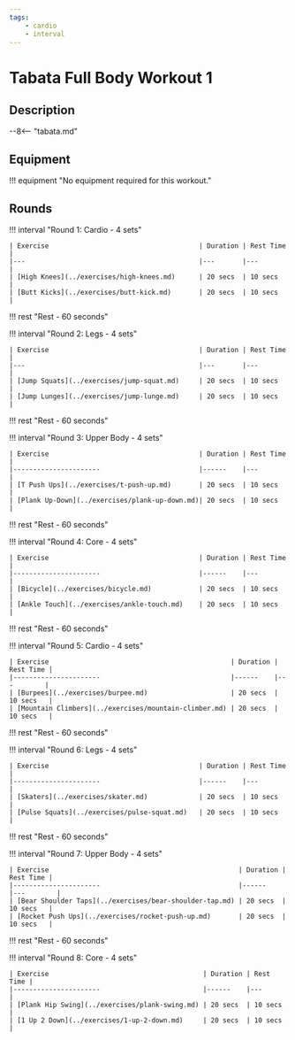 ```yaml
---
tags:
    - cardio
    - interval
---
```

# Tabata Full Body Workout 1

## Description

--8<-- "tabata.md"

## Equipment

!!! equipment "No equipment required for this workout."

## Rounds

!!! interval "Round 1: Cardio - 4 sets"

    | Exercise                                      | Duration | Rest Time |
    |---                                            |---       |---        |
    | [High Knees](../exercises/high-knees.md)      | 20 secs  | 10 secs   |
    | [Butt Kicks](../exercises/butt-kick.md)       | 20 secs  | 10 secs   |

!!! rest "Rest - 60 seconds"

!!! interval "Round 2: Legs - 4 sets"

    | Exercise                                      | Duration | Rest Time |
    |---                                            |---       |---        |
    | [Jump Squats](../exercises/jump-squat.md)     | 20 secs  | 10 secs   |
    | [Jump Lunges](../exercises/jump-lunge.md)     | 20 secs  | 10 secs   |

!!! rest "Rest - 60 seconds"

!!! interval "Round 3: Upper Body - 4 sets"
 
    | Exercise                                      | Duration | Rest Time | 
    |----------------------                         |------    |---        |   
    | [T Push Ups](../exercises/t-push-up.md)       | 20 secs  | 10 secs   |
    | [Plank Up-Down](../exercises/plank-up-down.md)| 20 secs  | 10 secs   |  

!!! rest "Rest - 60 seconds"

!!! interval "Round 4: Core - 4 sets"
 
    | Exercise                                      | Duration | Rest Time | 
    |----------------------                         |------    |---        |   
    | [Bicycle](../exercises/bicycle.md)            | 20 secs  | 10 secs   |
    | [Ankle Touch](../exercises/ankle-touch.md)    | 20 secs  | 10 secs   |

!!! rest "Rest - 60 seconds"

!!! interval "Round 5: Cardio - 4 sets"

    | Exercise                                              | Duration | Rest Time | 
    |----------------------                                 |------    |---        |   
    | [Burpees](../exercises/burpee.md)                     | 20 secs  | 10 secs   |
    | [Mountain Climbers](../exercises/mountain-climber.md) | 20 secs  | 10 secs   |  

!!! rest "Rest - 60 seconds"

!!! interval "Round 6: Legs - 4 sets"

    | Exercise                                      | Duration | Rest Time | 
    |----------------------                         |------    |---        |   
    | [Skaters](../exercises/skater.md)             | 20 secs  | 10 secs   |
    | [Pulse Squats](../exercises/pulse-squat.md)   | 20 secs  | 10 secs   |

!!! rest "Rest - 60 seconds"

!!! interval "Round 7: Upper Body - 4 sets"
 
    | Exercise                                                | Duration | Rest Time | 
    |----------------------                                   |------    |---        |   
    | [Bear Shoulder Taps](../exercises/bear-shoulder-tap.md) | 20 secs  | 10 secs   |
    | [Rocket Push Ups](../exercises/rocket-push-up.md)       | 20 secs  | 10 secs   | 

!!! rest "Rest - 60 seconds"

!!! interval "Round 8: Core - 4 sets"

    | Exercise                                       | Duration | Rest Time | 
    |----------------------                          |------    |---        |   
    | [Plank Hip Swing](../exercises/plank-swing.md) | 20 secs  | 10 secs   |
    | [1 Up 2 Down](../exercises/1-up-2-down.md)     | 20 secs  | 10 secs   |